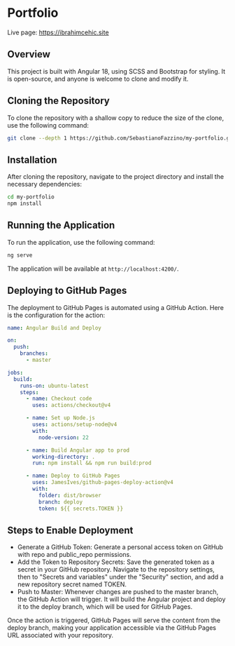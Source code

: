 # Portfolio
Live page: https://ibrahimcehic.site
## Overview
This project is built with Angular 18, using SCSS and Bootstrap for styling. It is open-source, and anyone is welcome to clone and modify it.

## Cloning the Repository
To clone the repository with a shallow copy to reduce the size of the clone, use the following command:

```bash
git clone --depth 1 https://github.com/SebastianoFazzino/my-portfolio.git
```

## Installation

After cloning the repository, navigate to the project directory and install the necessary dependencies:

```bash
cd my-portfolio
npm install
```

## Running the Application

To run the application, use the following command:

```bash
ng serve
```

The application will be available at `http://localhost:4200/`.


## Deploying to GitHub Pages

The deployment to GitHub Pages is automated using a GitHub Action. Here is the configuration for the action:

```yaml
name: Angular Build and Deploy

on:
  push:
    branches:
      - master

jobs:
  build:
    runs-on: ubuntu-latest
    steps:
      - name: Checkout code
        uses: actions/checkout@v4

      - name: Set up Node.js
        uses: actions/setup-node@v4
        with:
          node-version: 22

      - name: Build Angular app to prod
        working-directory: .
        run: npm install && npm run build:prod

      - name: Deploy to GitHub Pages
        uses: JamesIves/github-pages-deploy-action@v4
        with:
          folder: dist/browser
          branch: deploy
          token: ${{ secrets.TOKEN }}
```

## Steps to Enable Deployment

- Generate a GitHub Token: Generate a personal access token on GitHub with repo and public_repo permissions.
- Add the Token to Repository Secrets: Save the generated token as a secret in your GitHub repository. Navigate to the repository settings, then to "Secrets and variables" under the "Security" section, and add a new repository secret named TOKEN.
- Push to Master: Whenever changes are pushed to the master branch, the GitHub Action will trigger. It will build the Angular project and deploy it to the deploy branch, which will be used for GitHub Pages.

Once the action is triggered, GitHub Pages will serve the content from the deploy branch, making your application accessible via the GitHub Pages URL associated with your repository.
